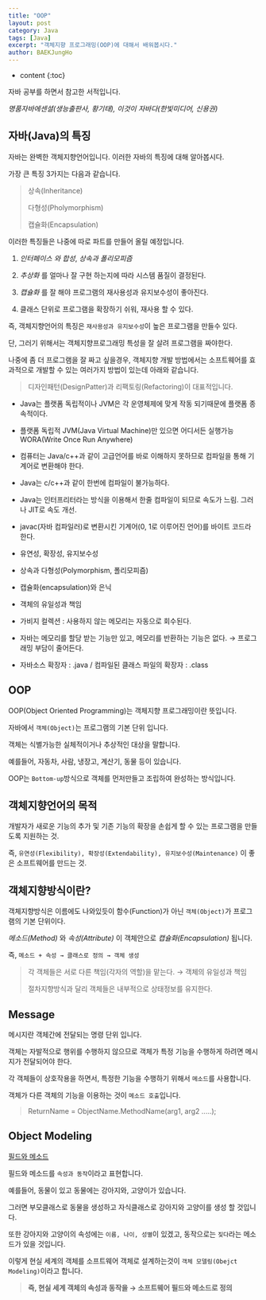```yaml
---
title: "OOP"
layout: post
category: Java
tags: [Java]
excerpt: "객체지향 프로그래밍(OOP)에 대해서 배워봅시다."
author: BAEKJungHo
---
```


* content
{:toc}

자바 공부를 하면서 참고한 서적입니다.

_명품자바에센셜(생능출판사, 황기태), 이것이 자바다(한빛미디어, 신용권)_

## 자바(Java)의 특징

  자바는 완벽한 객체지향언어입니다. 이러한 자바의 특징에 대해 알아봅시다.

  가장 큰 특징 3가지는 다음과 같습니다.

  > 상속(Inheritance)
  >
  > 다형성(Pholymorphism)
  >
  > 캡슐화(Encapsulation)

  이러한 특징들은 나중에 따로 파트를 만들어 올릴 예정입니다.

  1. _인터페이스 와 합성_, _상속과 폴리모피즘_

  2. _추상화_ 를 얼마나 잘 구현 하는지에 따라 시스템 품질이 결정된다.

  3. _캡슐화_ 를 잘 해야 프로그램의 재사용성과 유지보수성이 좋아진다.

  4. 클래스 단위로 프로그램을 확장하기 쉬워, 재사용 할 수 있다.

  즉, 객체지향언어의 특징은 `재사용성과 유지보수성`이 높은 프로그램을 만들수 있다.

  단, 그러기 위해서는 객체지향프로그래밍 특성을 잘 살려 프로그램을 짜야한다.

  나중에 좀 더 프로그램을 잘 짜고 싶을경우, 객체지향 개발 방법에서는 소프트웨어를 효과적으로 개발할 수 있는 여러가지 방법이 있는데 아래와 같습니다.

 > 디자인패턴(DesignPatter)과 리팩토링(Refactoring)이 대표적입니다.

  - Java는 플랫폼 독립적이나 JVM은 각 운영체제에 맞게 작동 되기때문에 플랫폼 종속적이다.

  - 플랫폼 독립적 JVM(Java Virtual Machine)만 있으면 어디서든 실행가능 WORA(Write Once Run Anywhere)

  - 컴퓨터는 Java/c++과 같이 고급언어를 바로 이해하지 못하므로 컴파일을 통해 기계어로 변환해야 한다.

  - Java는 c/c++과 같이 한번에 컴파일이 불가능하다.

  - Java는 인터프리터라는 방식을 이용해서 한줄 컴파일이 되므로 속도가 느림. 그러나 JIT로 속도 개선.

  - javac(자바 컴파일러)로 변환시킨 기계어(0, 1로 이루어진 언어)를 바이트 코드라 한다.

  - 유연성, 확장성, 유지보수성

  - 상속과 다형성(Polymorphism, 폴리모피즘)

  - 캡슐화(encapsulation)와 은닉

  - 객체의 유일성과 책임

  - 가비지 컬렉션 : 사용하지 않는 메모리는 자동으로 회수된다.

  - 자바는 메모리를 할당 받는 기능만 있고, 메모리를 반환하는 기능은 없다.  → 프로그래밍 부담이 줄어든다.

  - 자바소스 확장자 : .java / 컴파일된 클래스 파일의 확장자 : .class

## OOP

 OOP(Object Oriented Programming)는 객체지향 프로그래밍이란 뜻입니다.

 자바에서 `객체(Object)`는 프로그램의 기본 단위 입니다.

 객체는 식별가능한 실체적이거나 추상적인 대상을 말합니다.

 예를들어, 자동차, 사람, 냉장고, 계산기, 동물 등이 있습니다.

 OOP는 `Bottom-up`방식으로 객체를 먼저만들고 조립하여 완성하는 방식입니다.

## 객체지향언어의 목적

 개발자가 새로운 기능의 추가 및 기존 기능의 확장을 손쉽게 할 수 있는 프로그램을 만들도록 지원하는 것.

 즉, `유연성(Flexibility), 확장성(Extendability), 유지보수성(Maintenance)` 이 좋은 소프트웨어를 만드는 것.

## 객체지향방식이란?

 객체지향방식은 이름에도 나와있듯이 함수(Function)가 아닌 `객체(Object)`가 프로그램의 기본 단위이다.

_메소드(Method)_ 와 _속성(Attribute)_ 이 객체안으로 _캡슐화(Encapsulation)_ 됩니다.

즉, `메소드 + 속성 → 클래스로 정의 → 객체 생성`

> 각 객체들은 서로 다른 책임(각자의 역할)을 맡는다. → 객체의 유일성과 책임
>
>절차지향방식과 달리 객체들은 내부적으로 상태정보를 유지한다.

## Message

 메시지란 객체간에 전달되는 명령 단위 입니다.

 객체는 자발적으로 행위를 수행하지 않으므로 객체가 특정 기능을 수행하게 하려면 메시지가 전달되어야 한다.

 각 객체들이 상호작용을 하면서, 특정한 기능을 수행하기 위해서 `메소드`를 사용합니다.

 객체가 다른 객체의 기능을 이용하는 것이 `메소드 호출`입니다.

 > ReturnName = ObjectName.MethodName(arg1, arg2 .....);

## Object Modeling

 [필드와 메소드](https://baekjungho.github.io/java-basic1)

 필드와 메소드를 `속성과 동작`이라고 표현합니다.

 예를들어, 동물이 있고 동물에는 강아지와, 고양이가 있습니다.

 그러면 부모클래스로 동물을 생성하고 자식클래스로 강아지와 고양이를 생성 할 것입니다.

 또한 강아지와 고양이의 속성에는 `이름, 나이, 성별`이 있겠고, 동작으로는
 `짖다`라는 메소드가 있을 것입니다.

 이렇게 현실 세계의 객체를 소프트웨어 객체로 설계하는것이 `객체 모델링(Obejct Modeling)`이라고 합니다.

 > __즉, 현실 세계 객체의 속성과 동작을 → 소프트웨어 필드와 메소드로 정의__
